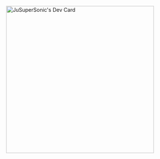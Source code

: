 <a href="https://app.daily.dev/jusupersonic"><img src="https://api.daily.dev/devcards/9a97b47f83c64c55b38eec08bcc8a232.png?r=lj3" width="400" alt="JuSuperSonic's Dev Card"/></a>
